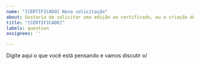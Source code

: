 ```yaml
---
name: "[CERTIFICADO] Nova solicitação"
about: Gostaria de solicitar uma edição ao certificado, ou a criação de um novo certificado.
title: "[CERTIFICADO]"
labels: question
assignees: ''

---
```


Digite aqui o que você está pensando e vamos discutir o/
